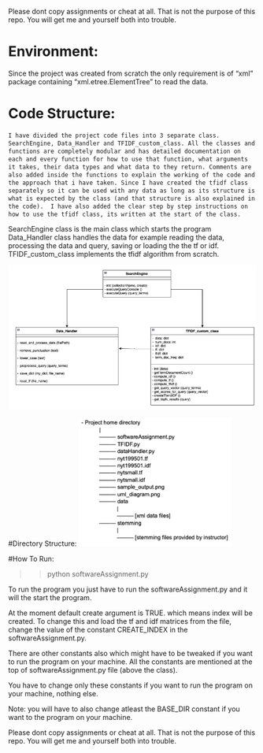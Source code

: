 Please dont copy assignments or cheat at all. That is not the purpose of this repo. You will get me and yourself both into trouble. 


# Environment:
Since the project was created from scratch the only requirement is of “xml” package containing “xml.etree.ElementTree” to read the data.

# Code Structure:
	I have divided the project code files into 3 separate class. SearchEngine, Data_Handler and TFIDF_custom_class. All the classes and functions are completely modular and has detailed documentation on each and every function for how to use that function, what arguments it takes, their data types and what data to they return. Comments are also added inside the functions to explain the working of the code and the approach that i have taken. Since I have created the tfidf class separately so it can be used with any data as long as its structure is what is expected by the class (and that structure is also explained in the code).  I have also added the clear step by step instructions on how to use the tfidf class, its written at the start of the class.

SearchEngine class is the main class which starts the program 
Data_Handler class handles the data for example reading the data, processing the data and query, saving or loading the the tf or idf.
TFIDF_custom_class implements the tfidf algorithm from scratch.

![UML diagram of the project](https://github.com/UmerTariq1/TF-IDF/blob/main/uml_diagram.png)


#Directory Structure:
![directory structure](https://github.com/UmerTariq1/TF-IDF/blob/main/directory_structure.png)

#How To Run:

>> python softwareAssignment.py

To run the program you just have to run the softwareAssignment.py and it will the start the program. 

At the moment default create argument is TRUE. which means index will be created. To change this and load the tf and idf matrices from the file, change the value of the constant CREATE_INDEX in the softwareAssignment.py. 

There are other constants also which might have to be tweaked if you want to run the program on your machine. 
All the constants are mentioned at the top of softwareAssignment.py file (above the class).

You have to change only these constants if you want to run the program on your machine, nothing else. 

Note: you will have to also change atleast the BASE_DIR constant if you want to the program on your machine.


Please dont copy assignments or cheat at all. That is not the purpose of this repo. You will get me and yourself both into trouble. 


